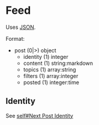 # Feed
Uses [JSON](https://www.json.org/).

Format:
 - post (0|>) object
	 - identity (1) integer
	 - content (1) string:markdown
	 - topics (1) array:string
	 - filters (1) array:integer
	 - posted (1) integer:time

## Identity
See [self#Next Post Identity](self.md##next-post-identity)
<!--stackedit_data:
eyJoaXN0b3J5IjpbLTEyMDkwMzk3MzUsMTAyOTU1MTQxMiwtNz
YzMDAwMTA4LDE2OTk1MTAyNThdfQ==
-->